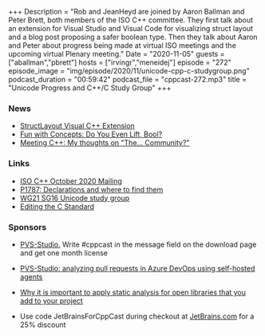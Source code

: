 +++
Description = "Rob and JeanHeyd are joined by Aaron Ballman and Peter Brett, both members of the ISO C++ committee. They first talk about an extension for Visual Studio and Visual Code for visualizing struct layout and a blog post proposing a  safer boolean type. Then they talk about Aaron and Peter about progress being made at virtual ISO meetings and the upcoming virtual Plenary meeting."
Date = "2020-11-05"
guests = ["aballman","pbrett"]
hosts = ["irvingr","meneidej"]
episode = "272"
episode_image = "img/episode/2020/11/unicode-cpp-c-studygroup.png"
podcast_duration = "00:59:42"
podcast_file = "cppcast-272.mp3"
title = "Unicode Progress and C++/C Study Group"
+++

### News ###

 - [StructLayout Visual C++ Extension](https://github.com/Viladoman/StructLayout)
 - [Fun with Concepts: Do You Even Lift, Bool?](https://vector-of-bool.github.io/2020/10/26/strong-bool.html)
 - [Meeting C++: My thoughts on "The... Community?"](https://www.meetingcpp.com/blog/items/My-thoughts-on--The----Community-.html)

### Links ###

 - [ISO C++ October 2020 Mailing](http://www.open-std.org/jtc1/sc22/wg21/docs/papers/2020/#mailing2020-10)
 - [P1787: Declarations and where to find them](http://www.open-std.org/jtc1/sc22/wg21/docs/papers/2020/p1787r4.html)
 - [WG21 SG16 Unicode study group](https://github.com/sg16-unicode/sg16)
 - [Editing the C Standard](https://thephd.github.io/editing-the-c-standard)

### Sponsors ###

- [PVS-Studio.](https://www.viva64.com/pvs-download-cppcast-t) Write #cppcast in the message field on the download page and get one month license
- [PVS-Studio: analyzing pull requests in Azure DevOps using self-hosted agents ](https://www.viva64.com/pvs-azure-devops)
- [Why it is important to apply static analysis for open libraries that you add to your project](https://www.viva64.com/pvs-open-libraries)

- Use code JetBrainsForCppCast during checkout at [JetBrains.com](http://www.jetbrains.com/) for a 25% discount
